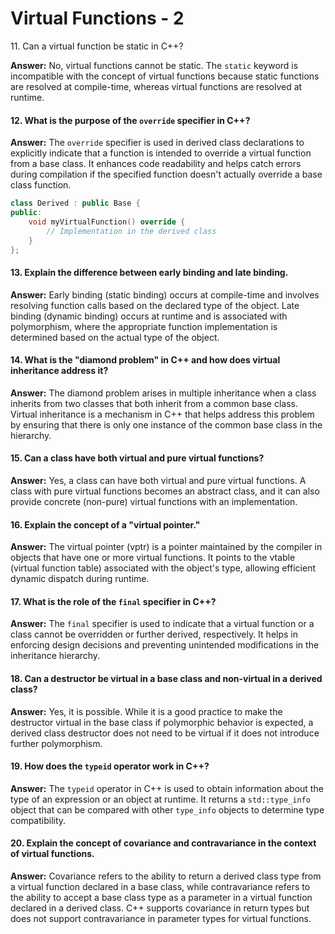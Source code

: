 # Virtual Functions - 2

11\. Can a virtual function be static in C++?

**Answer:** No, virtual functions cannot be static. The `static` keyword is incompatible with the concept of virtual functions because static functions are resolved at compile-time, whereas virtual functions are resolved at runtime.

#### 12. What is the purpose of the `override` specifier in C++?

**Answer:** The `override` specifier is used in derived class declarations to explicitly indicate that a function is intended to override a virtual function from a base class. It enhances code readability and helps catch errors during compilation if the specified function doesn't actually override a base class function.

```cpp
class Derived : public Base {
public:
    void myVirtualFunction() override {
        // Implementation in the derived class
    }
};
```

#### 13. Explain the difference between early binding and late binding.

**Answer:** Early binding (static binding) occurs at compile-time and involves resolving function calls based on the declared type of the object. Late binding (dynamic binding) occurs at runtime and is associated with polymorphism, where the appropriate function implementation is determined based on the actual type of the object.

#### 14. What is the "diamond problem" in C++ and how does virtual inheritance address it?

**Answer:** The diamond problem arises in multiple inheritance when a class inherits from two classes that both inherit from a common base class. Virtual inheritance is a mechanism in C++ that helps address this problem by ensuring that there is only one instance of the common base class in the hierarchy.

#### 15. Can a class have both virtual and pure virtual functions?

**Answer:** Yes, a class can have both virtual and pure virtual functions. A class with pure virtual functions becomes an abstract class, and it can also provide concrete (non-pure) virtual functions with an implementation.

#### 16. Explain the concept of a "virtual pointer."

**Answer:** The virtual pointer (vptr) is a pointer maintained by the compiler in objects that have one or more virtual functions. It points to the vtable (virtual function table) associated with the object's type, allowing efficient dynamic dispatch during runtime.

#### 17. What is the role of the `final` specifier in C++?

**Answer:** The `final` specifier is used to indicate that a virtual function or a class cannot be overridden or further derived, respectively. It helps in enforcing design decisions and preventing unintended modifications in the inheritance hierarchy.

#### 18. Can a destructor be virtual in a base class and non-virtual in a derived class?

**Answer:** Yes, it is possible. While it is a good practice to make the destructor virtual in the base class if polymorphic behavior is expected, a derived class destructor does not need to be virtual if it does not introduce further polymorphism.

#### 19. How does the `typeid` operator work in C++?

**Answer:** The `typeid` operator in C++ is used to obtain information about the type of an expression or an object at runtime. It returns a `std::type_info` object that can be compared with other `type_info` objects to determine type compatibility.

#### 20. Explain the concept of covariance and contravariance in the context of virtual functions.

**Answer:** Covariance refers to the ability to return a derived class type from a virtual function declared in a base class, while contravariance refers to the ability to accept a base class type as a parameter in a virtual function declared in a derived class. C++ supports covariance in return types but does not support contravariance in parameter types for virtual functions.

####
